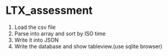 ﻿# LTX_assessment
1) Load the csv file
2) Parse into array and sort by ISO time
3) Write it into JSON
4) Write the database and show tableview.(use sqlite browser)
